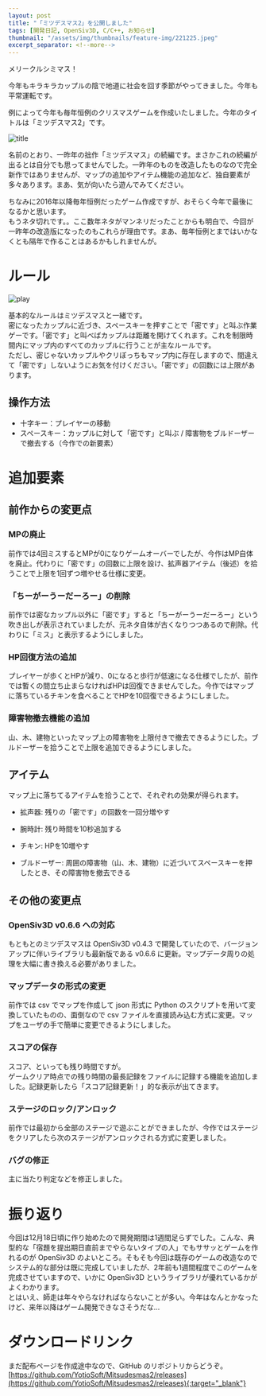 ```yaml
---
layout: post
title: "「ミツデスマス2」を公開しました"
tags: [開発日記, OpenSiv3D, C/C++, お知らせ]
thumbnail: "/assets/img/thumbnails/feature-img/221225.jpeg"
excerpt_separator: <!--more-->
---
```


メリークルシミマス！  

今年もキラキラカップルの陰で地道に社会を回す季節がやってきました。今年も平常運転です。  

例によって今年も毎年恒例のクリスマスゲームを作成いたしました。今年のタイトルは「ミツデスマス2」です。  

![title](../../../assets/img/post/2022-12-25/title.png)  

名前のとおり、一昨年の拙作「ミツデスマス」の続編です。まさかこれの続編が出るとは自分でも思ってませんでした。一昨年のものを改造したものなので完全新作ではありませんが、マップの追加やアイテム機能の追加など、独自要素が多々あります。まあ、気が向いたら遊んでみてください。

<!--more-->

ちなみに2016年以降毎年恒例だったゲーム作成ですが、おそらく今年で最後になるかと思います。  
もうネタ切れです。。ここ数年ネタがマンネリだったことからも明白で、今回が一昨年の改造版になったのもこれらが理由です。まあ、毎年恒例とまではいかなくとも隔年で作ることはあるかもしれませんが。

# ルール

![play](../../../assets/img/post/2022-12-25/play.png)  


基本的なルールはミツデスマスと一緒です。  
密になったカップルに近づき、スペースキーを押すことで「密です」と叫ぶ作業ゲーです。「密です」と叫べばカップルは距離を開けてくれます。これを制限時間内にマップ内のすべてのカップルに行うことが主なルールです。  
ただし、密じゃないカップルやクリぼっちもマップ内に存在しますので、間違えて「密です」しないようにお気を付けください。「密です」の回数には上限があります。 

## 操作方法

- 十字キー：プレイヤーの移動
- スペースキー：カップルに対して「密です」と叫ぶ / 障害物をブルドーザーで撤去する（今作での新要素）

# 追加要素

## 前作からの変更点

### MPの廃止

前作では4回ミスするとMPが0になりゲームオーバーでしたが、今作はMP自体を廃止。代わりに「密です」の回数に上限を設け、拡声器アイテム（後述）を拾うことで上限を1回ずつ増やせる仕様に変更。

### 「ちーがーうーだーろー」の削除

前作では密なカップル以外に「密です」すると「ちーがーうーだーろー」という吹き出しが表示されていましたが、元ネタ自体が古くなりつつあるので削除。代わりに「ミス」と表示するようにしました。

### HP回復方法の追加

プレイヤーが歩くとHPが減り、0になると歩行が低速になる仕様でしたが、前作では暫くの間立ち止まらなければHPは回復できませんでした。今作ではマップに落ちているチキンを食べることでHPを10回復できるようにしました。

### 障害物撤去機能の追加

山、木、建物といったマップ上の障害物を上限付きで撤去できるようにした。ブルドーザーを拾うことで上限を追加できるようにしました。

## アイテム

マップ上に落ちてるアイテムを拾うことで、それぞれの効果が得られます。  

- 拡声器: 残りの「密です」の回数を一回分増やす

- 腕時計: 残り時間を10秒追加する

- チキン: HPを10増やす

- ブルドーザー: 周囲の障害物（山、木、建物）に近づいてスペースキーを押したとき、その障害物を撤去できる

## その他の変更点

### OpenSiv3D v0.6.6 への対応

もともとのミツデスマスは OpenSiv3D v0.4.3 で開発していたので、バージョンアップに伴いライブラリも最新版である v0.6.6 に更新。マップデータ周りの処理を大幅に書き換える必要がありました。

### マップデータの形式の変更

前作では csv でマップを作成して json 形式に Python のスクリプトを用いて変換していたものの、面倒なので csv ファイルを直接読み込む方式に変更。マップをユーザの手で簡単に変更できるようにしました。

### スコアの保存

スコア、といっても残り時間ですが。  
ゲームクリア時点での残り時間の最長記録をファイルに記録する機能を追加しました。記録更新したら「スコア記録更新！」的な表示が出てきます。

### ステージのロック/アンロック

前作では最初から全部のステージで遊ぶことができましたが、今作ではステージをクリアしたら次のステージがアンロックされる方式に変更しました。

### バグの修正

主に当たり判定などを修正しました。

# 振り返り

今回は12月18日頃に作り始めたので開発期間は1週間足らずでした。こんな、典型的な「宿題を提出期日直前までやらないタイプの人」でもササッとゲームを作れるのが OpenSiv3D のよいところ。そもそも今回は既存のゲームの改造なのでシステム的な部分は既に完成していましたが、2年前も1週間程度でこのゲームを完成させていますので、いかに OpenSiv3D というライブラリが優れているかがよくわかります。  
とはいえ、師走は年々やらなければならないことが多い。今年はなんとかなったけど、来年以降はゲーム開発できなさそうだな…

# ダウンロードリンク

まだ配布ページを作成途中なので、GitHub のリポジトリからどうぞ。  
[https://github.com/YotioSoft/Mitsudesmas2/releases](https://github.com/YotioSoft/Mitsudesmas2/releases){:target="_blank"}
